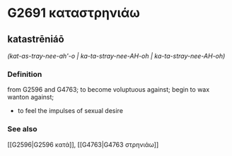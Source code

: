 # G2691 καταστρηνιάω

## katastrēniáō

_(kat-as-tray-nee-ah'-o | ka-ta-stray-nee-AH-oh | ka-ta-stray-nee-AH-oh)_

### Definition

from G2596 and G4763; to become voluptuous against; begin to wax wanton against; 

- to feel the impulses of sexual desire

### See also

[[G2596|G2596 κατά]], [[G4763|G4763 στρηνιάω]]
